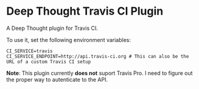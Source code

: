 # Deep Thought Travis CI Plugin

A Deep Thought plugin for Travis CI.

To use it, set the following environment variables:

    CI_SERVICE=travis
    CI_SERVICE_ENDPOINT=http://api.travis-ci.org # This can also be the URL of a custom Travis CI setup


**Note**: This plugin currently **does not** suport Travis Pro.
I need to figure out the proper way to autenticate to the API.
